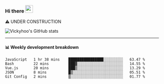 ### Hi there <a href="https://www.gautamkrishnar.com/"><img src="https://media.giphy.com/media/hvRJCLFzcasrR4ia7z/giphy.gif" width="25px"></a>
⚠️ UNDER CONSTRUCTION

![Vickyhoo's GitHub stats](https://github-readme-stats.vercel.app/api?username=vickyhoo&theme=react&show_icons=true)

---

#### :bar_chart: Weekly development breakdown

<!--START_SECTION:waka-->
```text
JavaScript   1 hr 38 mins    ████████████████░░░░░░░░░   63.47 % 
Bash         22 mins         ███▓░░░░░░░░░░░░░░░░░░░░░   14.55 % 
Vue.js       20 mins         ███▒░░░░░░░░░░░░░░░░░░░░░   13.29 % 
JSON         8 mins          █▒░░░░░░░░░░░░░░░░░░░░░░░   05.51 % 
Git Config   2 mins          ▒░░░░░░░░░░░░░░░░░░░░░░░░   01.77 % 
```
<!--END_SECTION:waka-->


<!--
**vickyhoo/vickyhoo** is a ✨ _special_ ✨ repository because its `README.md` (this file) appears on your GitHub profile.

Here are some ideas to get you started:

- 🔭 I’m currently working on ...
- 🌱 I’m currently learning ...
- 👯 I’m looking to collaborate on ...
- 🤔 I’m looking for help with ...
- 💬 Ask me about ...
- 📫 How to reach me: ...
- 😄 Pronouns: ...
- ⚡ Fun fact: ...
-->
